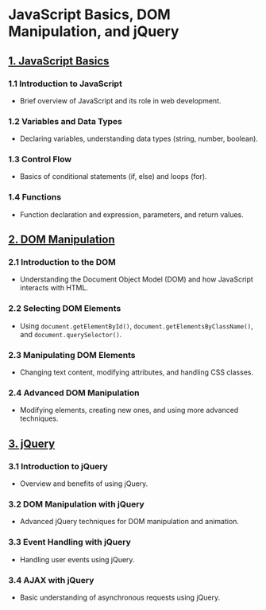 # JavaScript Basics, DOM Manipulation, and jQuery

## [1. JavaScript Basics](1.%20JavaScript%20Basics/README.md)

### 1.1 Introduction to JavaScript
   - Brief overview of JavaScript and its role in web development.

### 1.2 Variables and Data Types
   - Declaring variables, understanding data types (string, number, boolean).

### 1.3 Control Flow
   - Basics of conditional statements (if, else) and loops (for).

### 1.4 Functions
   - Function declaration and expression, parameters, and return values.

## [2. DOM Manipulation](2.%20DOM%20Manipulation/README.md)

### 2.1 Introduction to the DOM
   - Understanding the Document Object Model (DOM) and how JavaScript interacts with HTML.

### 2.2 Selecting DOM Elements
   - Using `document.getElementById()`, `document.getElementsByClassName()`, and `document.querySelector()`.

### 2.3 Manipulating DOM Elements
   - Changing text content, modifying attributes, and handling CSS classes.

### 2.4 Advanced DOM Manipulation
   - Modifying elements, creating new ones, and using more advanced techniques.

## [3. jQuery](3.%20jQuery/README.md)

### 3.1 Introduction to jQuery
   - Overview and benefits of using jQuery.

### 3.2 DOM Manipulation with jQuery
   - Advanced jQuery techniques for DOM manipulation and animation.

### 3.3 Event Handling with jQuery
   - Handling user events using jQuery.

### 3.4 AJAX with jQuery
   - Basic understanding of asynchronous requests using jQuery.

